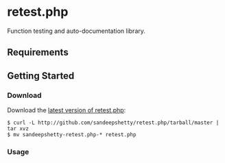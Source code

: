 # retest.php

Function testing and auto-documentation library.


## Requirements



## Getting Started

### Download
Download the [latest version of retest.php](https://github.com/sandeepshetty/retest.php/archives/master):

```shell
$ curl -L http://github.com/sandeepshetty/retest.php/tarball/master | tar xvz
$ mv sandeepshetty-retest.php-* retest.php
```

### Usage